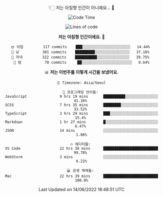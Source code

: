 <div align='center'>
 
👇🏻 저는 아침형 인간이 아니예요... 🙊
 
<!--START_SECTION:waka-->
![Code Time](http://img.shields.io/badge/Code%20Time-1%2C560%20hrs%2017%20mins-blue)

![Lines of code](https://img.shields.io/badge/%EC%A0%80%EB%8A%94%20%EC%97%AC%ED%83%9C%EA%B9%8C%EC%A7%80%20-216%20Thousand%20%EC%A4%84%EC%9D%98%20%EC%BD%94%EB%93%9C%EB%A5%BC%20%EC%9E%91%EC%84%B1%ED%96%88%EC%96%B4%EC%9A%94.-blue)

**저는 아침형 인간이에요. 🐤** 

```text
🌞 아침         117 commits    ███░░░░░░░░░░░░░░░░░░░░░░   14.44% 
🌆 낮　         301 commits    █████████░░░░░░░░░░░░░░░░   37.16% 
🌃 저녁         322 commits    ██████████░░░░░░░░░░░░░░░   39.75% 
🌙 밤　         70 commits     ██░░░░░░░░░░░░░░░░░░░░░░░   8.64%

```


📊 **저는 이번주를 이렇게 시간을 보냈어요.** 

```text
⌚︎ Timezone: Asia/Seoul

💬 프로그래밍 언어들: 
JavaScript               9 hrs 19 mins       ██████████░░░░░░░░░░░░░░░   41.16% 
SCSS                     7 hrs 35 mins       ████████░░░░░░░░░░░░░░░░░   33.52% 
TypeScript               3 hrs 29 mins       ███░░░░░░░░░░░░░░░░░░░░░░   15.4% 
Markdown                 1 hr 27 mins        █░░░░░░░░░░░░░░░░░░░░░░░░   6.47% 
JSON                     14 mins             ░░░░░░░░░░░░░░░░░░░░░░░░░   1.06%

🔥 에디터들: 
VS Code                  22 hrs 36 mins      █████████████████████████   99.78% 
WebStorm                 3 mins              ░░░░░░░░░░░░░░░░░░░░░░░░░   0.22%

💻 운영 체제들: 
Mac                      22 hrs 39 mins      █████████████████████████   100.0%

```


 Last Updated on 14/06/2022 18:48:51 UTC
<!--END_SECTION:waka-->
 </div>
<!---
Emewjin/Emewjin is a ✨ special ✨ repository because its `README.md` (this file) appears on your GitHub profile.
You can click the Preview link to take a look at your changes.
--->
